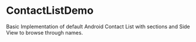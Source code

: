 ContactListDemo
===============

Basic Implementation of default Android Contact List with sections and Side View to browse through names.
